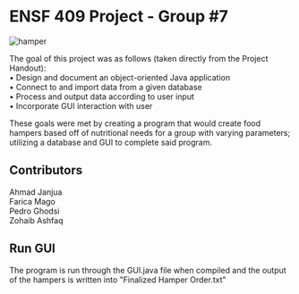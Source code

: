 # ENSF 409 Project - Group #7

![hamper](http://loveyourgut.com/wp-content/uploads/imagesCAGT4VWB.jpg)

The goal of this project was as follows (taken directly from the Project Handout):\
• Design and document an object-oriented Java application \
• Connect to and import data from a given database\
• Process and output data according to user input\
• Incorporate GUI interaction with user

These goals were met by creating a program that would create food hampers based off of nutritional needs for a group with varying parameters; utilizing a database and GUI to complete said program.

## Contributors

Ahmad Janjua\
Farica Mago\
Pedro Ghodsi\
Zohaib Ashfaq

## Run GUI

The program is run through the GUI.java file when compiled and the output of the hampers is written into "Finalized Hamper Order.txt"
